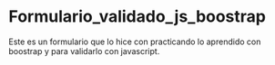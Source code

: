 # Formulario_validado_js_boostrap

Este es un formulario que lo hice con practicando lo aprendido con boostrap y para validarlo con javascript. 
